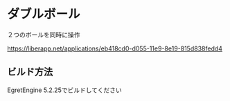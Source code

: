# ダブルボール
２つのボールを同時に操作

<https://liberapp.net/applications/eb418cd0-d055-11e9-8e19-815d838fedd4>

## ビルド方法

EgretEngine 5.2.25でビルドしてください
